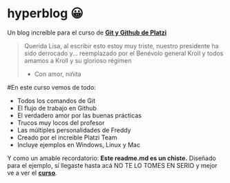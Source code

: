 # hyperblog	😀 
Un blog increíble para el curso de [**Git y Github de Platzi**](http://https://platzi.com/clases/1557-git-github/19934-por-que-usar-un-sistema-de-control-de-versiones-co/ "Git y Github de Platzi")
>Querida Lisa, al escribir esto estoy muy triste, nuestro presidente ha sido derrocado y... reemplazado por el Benévolo general Kroll y todos amamos a Kroll y su glorioso régimen
> - Con amor, niñita

#En este curso vemos de todo:
* Todos los comandos de Git
* El flujo de trabajo en Github
* El verdadero amor por las buenas prácticas
* Trucos muy locos del profesor
* Las múltiples personalidades de Freddy
* Creado por el increible Platzi Team
* Incluye ejemplos en Windows, Linux y Mac

Y como un amable recordatorio: **Este readme.md es un chiste.** Diseñado para el ejemplo, sí llegaste hasta acá NO TE LO TOMES EN SERIO y mejor ve a ver el [**curso**](http://https://platzi.com/clases/1557-git-github/19934-por-que-usar-un-sistema-de-control-de-versiones-co/ "curso"). 